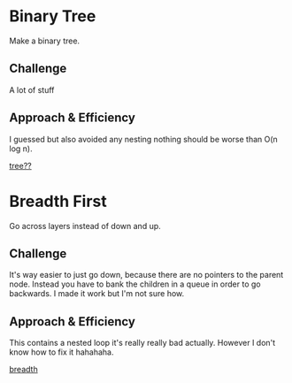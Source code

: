 # Binary Tree
Make a binary tree.  

## Challenge
A lot of stuff

## Approach & Efficiency
I guessed but also avoided any nesting nothing should be worse than O(n log n).

[tree??](./binaryTree.jpg)

# Breadth First
Go across layers instead of down and up.

## Challenge
It's way easier to just go down, because there are no pointers to the parent node.  Instead you have to bank the children in a queue in order to go backwards.  I made it work but I'm not sure how.

## Approach & Efficiency
This contains a nested loop it's really really bad actually. However I don't know how to fix it hahahaha.

[breadth](./breadth.jpg)
